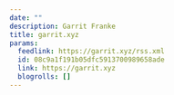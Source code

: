 ```yaml
---
date: ""
description: Garrit Franke
title: garrit.xyz
params:
  feedlink: https://garrit.xyz/rss.xml
  id: 08c9a1f191b05dfc5913700989658ade
  link: https://garrit.xyz
  blogrolls: []
---
```


